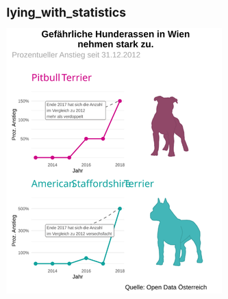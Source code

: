 # lying_with_statistics

![](https://raw.githubusercontent.com/biegt/lying_with_statistics/ac6336fdab89fd07007df326de8d11e5b2c7e230/03_output/plot.svg)
